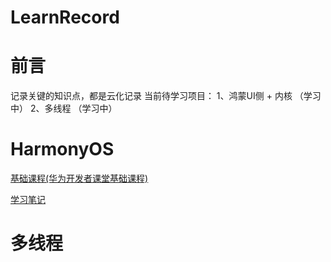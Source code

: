 # LearnRecord
# 前言
记录关键的知识点，都是云化记录
当前待学习项目：
1、鸿蒙UI侧 + 内核 （学习中）
2、多线程 （学习中）


# HarmonyOS
[基础课程(华为开发者课堂基础课程)](https://developer.huawei.com/consumer/cn/training/result?type1=101718934267126043&orderBy=1)  


[学习笔记](https://ai.xmind.cn/JAyQcY8j)


# 多线程



